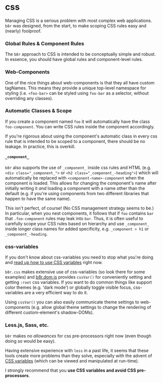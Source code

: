# css

Managing CSS is a serious problem with most complex web applications. `b8r` was designed, from the
start, to make scoping CSS rules easy and (nearly) foolproof.

### Global Rules & Component Rules

The `b8r` approach to CSS is intended to be conceptually simple and robust.  In essence, you should have 
global rules and component-level rules.

### Web-Components

One of the nice things about web-components is that they all have custom tagNames. This means they provide
a unique top-level namespace for styling (i.e. `<foo-bar>` can be styled using `foo-bar` as a selector,
without overriding any classes).

### Automatic Classes & Scope

If you create a component named `foo` it will automatically have the class `foo-component`. You can
write CSS rules inside the component accordingly.

If you're rigorous about using the component's automatic class in every css rule that is intended to be
scoped to a component, there should be no leakage. In practice, this is overkill.

#### `_component_`

`b8r` also supports the use of `_component_` inside css rules and HTML (e.g. `<div class="_component_">`
or `<h2 class="_component_-heading">`) which will automatically be  replaced with 
`<component-name>-component` when the component is loaded. This allows for changing the component's
name after initially writing it _and_ loading a component with a name other than the default (e.g. if
you're using components from two different libraries that happen to have the same name).

This isn't perfect, of course! (No CSS management strategy seems to be.) In particular, when you
nest components, it follows that if `foo` contains `bar` that `.foo-component` rules may leak into
`bar`. Thus, it is often useful to carefully scope your CSS rules based on hierarchy and use
`_component_` inside longer class names for added specificity, e.g. `_component > h1` or `_component_-heading`.

### css-variables

If you don't know about css-variables you need to stop what you're doing and 
[read up how to use CSS variables](https://developer.mozilla.org/en-US/docs/Web/CSS/Using_CSS_variables)
right now.

`b8r.css` makes extensive use of css-variables (so look there for some examples) and [b8r.dom.js](#source=source/b8r.dom.js)
provides `cssVar()` for conveniently setting and getting `:root` css variables. If you want to do common things
like support color themes (e.g. 'dark mode') or globally toggle visible focus, css-variables are 
a very efficient way to do it.

Using `cssVar()` you can also easily communicate theme settings to web-components (e.g. allow global theme
settings to change the rendering of different custom-element's shadow-DOMs).

### Less.js, Sass, etc.

`b8r` makes _no allowances_ for css pre-processors right now (even though doing so would be easy). 

Having extensive experience with `less` in a past life, it seems that these tools create more problems 
than they solve, especially with the advent of 
[CSS variables](https://developer.mozilla.org/en-US/docs/Web/CSS/Using_CSS_variables) 
(which can be viewed and manipulated  at run-time). 

I strongly recommend that you **use CSS variables and avoid CSS pre-processors**.